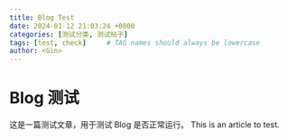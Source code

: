 ```yaml
---
title: Blog Test
date: 2024-01-12 21:03:24 +0800
categories: [测试分类, 测试帖子]
tags: [test, check]     # TAG names should always be lowercase
author: <Gin>
---
```

# Blog 测试
这是一篇测试文章，用于测试 Blog 是否正常运行。
This is an article to test.
